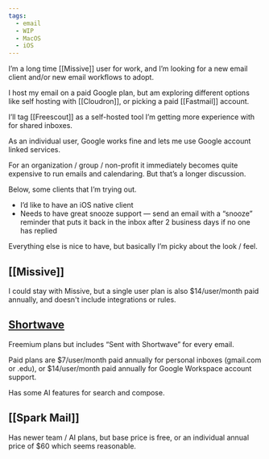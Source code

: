```yaml
---
tags:
  - email
  - WIP
  - MacOS
  - iOS
---
```


I’m a long time [[Missive]] user for work, and I’m looking for a new email client and/or new email workflows to adopt.  

I host my email on a paid Google plan, but am exploring different options like self hosting with [[Cloudron]], or picking a paid [[Fastmail]] account. 

I’ll tag [[Freescout]] as a self-hosted tool I’m getting more experience with for shared inboxes. 

As an individual user, Google works fine and lets me use Google account linked services. 

For an organization / group / non-profit it immediately becomes quite expensive to run emails and calendaring. But that’s a longer discussion. 

Below, some clients that I’m trying out.

* I’d like to have an iOS native client 
* Needs to have great snooze support — send an email with a “snooze” reminder that puts it back in the inbox after 2 business days if no one has replied 

Everything else is nice to have, but basically I’m picky about the look / feel. 

## [[Missive]]

I could stay with Missive, but a single user plan is also $14/user/month paid annually, and doesn't include integrations or rules.
## [Shortwave](https://www.shortwave.com/)

Freemium plans but includes “Sent with Shortwave” for every email. 

Paid plans are $7/user/month paid annually for personal inboxes (gmail.com or .edu), or $14/user/month paid annually for Google Workspace account support. 

Has some AI features for search and compose. 

## [[Spark Mail]]

Has newer team / AI plans, but base price is free, or an individual annual price of $60 which seems reasonable.